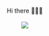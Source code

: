 <!--출처: https://github.com/kyechan99/capsule-render-->

<!--정리하기 https://day-thirteen-and-fourteen.hoseong511.repl.co/ -->
<!-- https://nodebird.hoseong511.repl.co -->
 
<!-- <br>
<br>
  <img src="https://img.shields.io/badge/JavaScript-F7dF1E?style=square&logo=JavaScript&logoColor=white"/>
  <img src="https://img.shields.io/badge/Python-3776AB?style=square&logo=Python&logoColor=white"/>
  <img src="https://img.shields.io/badge/React.js-61DAF8?style=square&logo=React&logoColor=white"/>
  <img src="https://img.shields.io/badge/Node.js-339933?style=square&logo=Node.js&logoColor=white"/>
  <br>
  <img src="https://img.shields.io/badge/Amazon AWS-232F3E?style=square&logo=AWS&logoColor=white"/>
  <br>
  <img src="https://img.shields.io/badge/Windows-0078D6?style=square&logo=Windows&logoColor=white"/>
  <img src="https://img.shields.io/badge/macOS-010101?style=square&logo=macOS&logoColor=white"/>
  <img src="https://img.shields.io/badge/Linux-FCC624?style=square&logo=Linux&logoColor=white"/>
  <br>
  <a href="https://replit.com/@hoseong511" target="_blank" rel="noopener noreferrer" >
    <img src="https://img.shields.io/badge/repl.it-667881?style=flat-square&logo=repl.it&logoColor=white"/>
  </a>
  <br>
  <br> -->
 

<p align="center">
  Hi there 👋👋👋
 <br>
 <br>
 <a href="https://solved.ac/thdghtjd115" target="_blank" rel="noopener noreferrer" >
   <img src="http://mazassumnida.wtf/api/mini/generate_badge?boj=thdghtjd115"/>
 </a>
</p>
   
   
<!-- [![hoseong511's github stats](https://github-readme-stats.vercel.app/api?username=hoseong511&hide=issues&show_icons=true&theme=dracula)](https://github.com/anuraghazra/github-readme-stats)      -->
<!-- [![Solved.ac Profile](http://mazassumnida.wtf/api/v2/generate_badge?boj=thdghtjd115)](https://solved.ac/thdghtjd115) -->

<!--출처: https://github.com/anuraghazra/github-readme-stats/blob/master/docs/readme_kr.md-->
<!--
**hoseong511/hoseong511** is a ✨ _special_ ✨ repository because its `README.md` (this file) appears on your GitHub profile.

Here are some ideas to get you started:

- 🔭 I’m currently working on ...
- 🌱 I’m currently learning ...
- 👯 I’m looking to collaborate on ...
- 🤔 I’m looking for help with ...
- 💬 Ask me about ...
- 📫 How to reach me: ...
- 😄 Pronouns: ...
- ⚡ Fun fact: ...
-->

